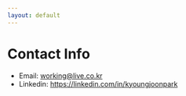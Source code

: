 ```yaml
---
layout: default
---
```


# Contact Info

- Email: working@live.co.kr
- Linkedin: https://linkedin.com/in/kyoungjoonpark
